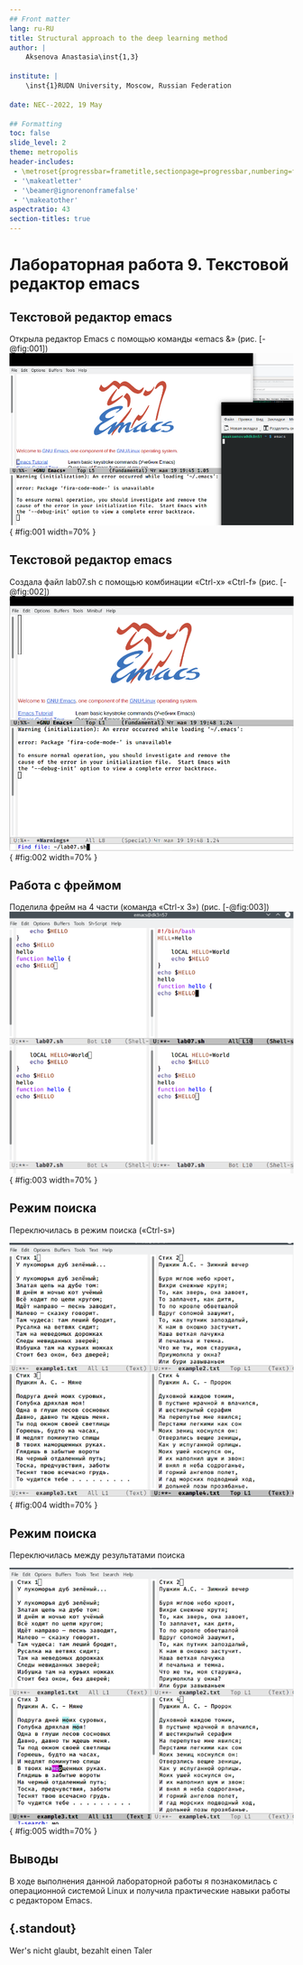 ```yaml
---
## Front matter
lang: ru-RU
title: Structural approach to the deep learning method
author: |
	Aksenova Anastasia\inst{1,3}
	
institute: |
	\inst{1}RUDN University, Moscow, Russian Federation
	
date: NEC--2022, 19 May

## Formatting
toc: false
slide_level: 2
theme: metropolis
header-includes: 
 - \metroset{progressbar=frametitle,sectionpage=progressbar,numbering=fraction}
 - '\makeatletter'
 - '\beamer@ignorenonframefalse'
 - '\makeatother'
aspectratio: 43
section-titles: true
---
```



# Лабораторная работа 9. Текстовой редактор emacs


## Текстовой редактор emacs

Открыла редактор Emacs с помощью команды «emacs &» (рис. [-@fig:001])
![1](91.png){ #fig:001 width=70% }

## Текстовой редактор emacs

Создала файл lab07.sh с помощью комбинации «Ctrl-x» «Ctrl-f» (рис. [-@fig:002])
![2](92.png){ #fig:002 width=70% }

## Работа с фреймом

Поделила фрейм на 4 части (команда «Ctrl-x 3») (рис. [-@fig:003])
![3](919.png){ #fig:003 width=70% }


## Режим поиска

Переключилась в режим поиска («Ctrl-s») 

![4](923.png){ #fig:004 width=70% }

## Режим поиска

Переключилась между результатами поиска

![5](924.png){ #fig:005 width=70% }

## Выводы

В ходе выполнения данной лабораторной работы я познакомилась с операционной системой Linux и получила практические навыки работы с редактором Emacs.

## {.standout}

Wer's nicht glaubt, bezahlt einen Taler
